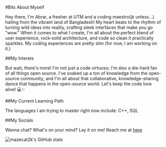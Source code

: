 #Bits About Myself

Hey there, I'm Abrar, a fresher at UTM and a coding maestro(jk unless...) hailing from the vibrant land of Bangladesh! My heart beats to the rhythm of turning wild ideas into reality, crafting sleek interfaces that make you go "wow." When it comes to what I create, I'm all about the perfect blend of user experience, rock-solid architecture, and code so clean it practically sparkles. My coding experiences are pretty slim (for now, I am working on it.)

##My Interets

But wait, there's more! I'm not just a code virtuoso; I'm also a die-hard fan of all things open source. I've soaked up a ton of knowledge from the open-source community, and I'm all about that collaborative, knowledge-sharing dance that happens in the open-source world. Let's keep the code love alive! 💻✨

##My Current Learning Path

The languages I am trying to master right now include: C++, SQL

##My Socials

Wanna chat? What's on your mind? Lay it on me!
Reach me at [here](https://www.instagram.com/abrawr.r/) 

![mazecat2k's GitHub stats](https://github-readme-stats.vercel.app/api?username=mazecat2k&theme=merko&show_icons=true)
